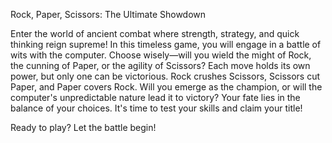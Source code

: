 Rock, Paper, Scissors: The Ultimate Showdown

Enter the world of ancient combat where strength, strategy, and quick thinking reign supreme! 
In this timeless game, you will engage in a battle of wits with the computer. Choose wisely—will
you wield the might of Rock, the cunning of Paper, or the agility of Scissors? Each move holds its 
own power, but only one can be victorious. Rock crushes Scissors, Scissors cut Paper, and Paper covers Rock.
Will you emerge as the champion, or will the computer's unpredictable nature lead it to victory? Your fate lies
in the balance of your choices. It's time to test your skills and claim your title!

Ready to play? Let the battle begin!
